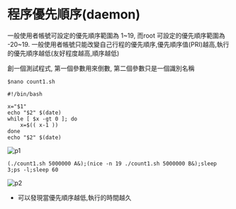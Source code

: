 # **程序優先順序(daemon)**

一般使用者帳號可設定的優先順序範圍為 1~19, 而root 可設定的優先順序範圍為 -20~19. 一般使用者帳號只能改變自己行程的優先順序,優先順序值(PRI)越高,執行的優先順序越低(友好程度越高,順序越低)

創一個測試程式, 第一個參數用來倒數, 第二個參數只是一個識別名稱

`$nano count1.sh`

```
#!/bin/bash

x="$1"
echo "$2" $(date)
while [ $x -gt 0 ]; do
    x=$(( x-1 ))
done
echo "$2" $(date) 
```

![p1](https://i.imgur.com/C6ptoOW.png)

`(./count1.sh 5000000 A&);(nice -n 19 ./count1.sh 5000000 B&);sleep 3;ps -l;sleep 60`

![p2](https://i.imgur.com/qaZEavv.png)

* 可以發現當優先順序越低,執行的時間越久


